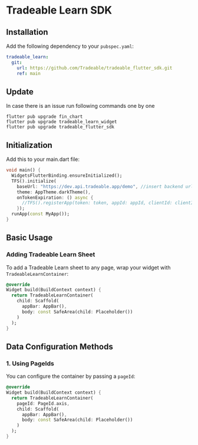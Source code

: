 # Tradeable Learn SDK

## Installation
Add the following dependency to your `pubspec.yaml`:
```yaml
tradeable_learn:
  git:
    url: https://github.com/Tradeable/tradeable_flutter_sdk.git
    ref: main
```

## Update
In case there is an issue run following commands one by one
```
flutter pub upgrade fin_chart
flutter pub upgrade tradeable_learn_widget
flutter pub upgrade tradeable_flutter_sdk
```

## Initialization
Add this to your main.dart file:
```dart
void main() {
  WidgetsFlutterBinding.ensureInitialized();
  TFS().initialize(
    baseUrl: "https://dev.api.tradeable.app/demo", //insert backend url
    theme: AppTheme.darkTheme(),
    onTokenExpiration: () async {
      //TFS().registerApp(token: token, appId: appId, clientId: clientId)
    });
  runApp(const MyApp());
}
```

## Basic Usage
### Adding Tradeable Learn Sheet
To add a Tradeable Learn sheet to any page, wrap your widget with `TradeableLearnContainer`:
```dart
@override
Widget build(BuildContext context) {
  return TradeableLearnContainer(
    child: Scaffold(
      appBar: AppBar(),
      body: const SafeArea(child: Placeholder())
    )
  );
}
```

## Data Configuration Methods
### 1. Using PageIds
You can configure the container by passing a `pageId`:
```dart
@override
Widget build(BuildContext context) {
  return TradeableLearnContainer(
    pageId: PageId.axis,
    child: Scaffold(
      appBar: AppBar(),
      body: const SafeArea(child: Placeholder())
    )
  );
}
```

